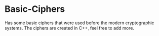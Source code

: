 # Basic-Ciphers
Has some basic ciphers that were used before the modern cryptographic systems. The ciphers are created in C++, feel free to add more.
